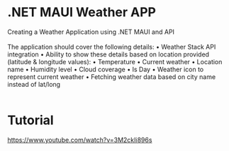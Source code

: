 # .NET MAUI Weather APP

Creating a Weather Application using .NET MAUI and API
<br><br>
The application should cover the following details:
• Weather Stack API integration
• Ability to show these details based on location provided (latitude & longitude values):
• Temperature
• Current weather
• Location name
• Humidity level
• Cloud coverage
• Is Day
• Weather icon to represent current weather
• Fetching weather data based on city name instead of lat/long 
<br><br>
# Tutorial
https://www.youtube.com/watch?v=3M2ckIi896s
